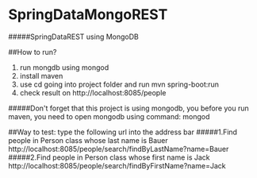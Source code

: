 # SpringDataMongoREST
#####SpringDataREST using MongoDB

##How to run?
1. run mongdb using mongod
2. install maven
3. use cd going into project folder and run mvn spring-boot:run
4. check result on http://localhost:8085/people


#####Don't forget that this project is using mongodb, you before you run maven, you need to open mongodb using command: mongod

##Way to test:
type the following url into the address bar
#####1.Find people in Person class whose last name is Bauer
http://localhost:8085/people/search/findByLastName?name=Bauer
#####2.Find people in Person class whose first name is Jack
http://localhost:8085/people/search/findByFirstName?name=Jack


